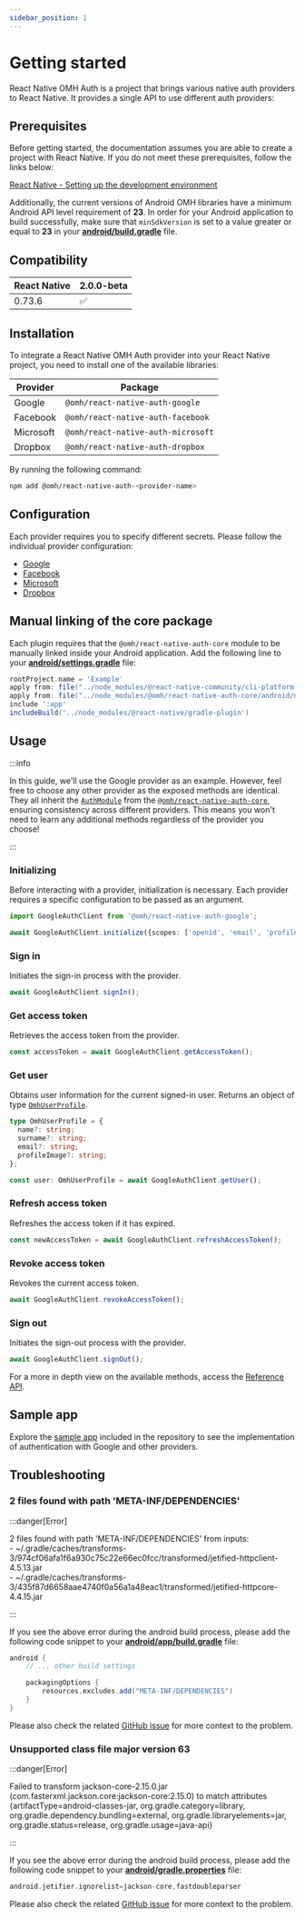 ```yaml
---
sidebar_position: 1
---
```


# Getting started

React Native OMH Auth is a project that brings various native auth providers to React Native. It provides a single API to use different auth providers:

## Prerequisites

Before getting started, the documentation assumes you are able to create a project with React Native. If you do not meet these prerequisites, follow the links below:

[React Native - Setting up the development environment](https://reactnative.dev/docs/environment-setup)

Additionally, the current versions of Android OMH libraries have a minimum Android API level requirement of **23**. In order for your Android application to build successfully, make sure that `minSdkVersion` is set to a value greater or equal to **23** in your [**android/build.gradle**](https://github.com/openmobilehub/react-native-omh-auth/blob/main/apps/sample-app/android/build.gradle#L4) file.

## Compatibility

| React Native | 2.0.0-beta |
| ------------ | ---------- |
| 0.73.6       | ✅         |

## Installation

To integrate a React Native OMH Auth provider into your React Native project, you need to install one of the available libraries:

| Provider  | Package                            |
| --------- | ---------------------------------- |
| Google    | `@omh/react-native-auth-google`    |
| Facebook  | `@omh/react-native-auth-facebook`  |
| Microsoft | `@omh/react-native-auth-microsoft` |
| Dropbox   | `@omh/react-native-auth-dropbox`   |

By running the following command:

```bash
npm add @omh/react-native-auth-<provider-name>
```

## Configuration

Each provider requires you to specify different secrets. Please follow the individual provider configuration:

- [Google](https://special-barnacle-93vn82m.pages.github.io/docs/google#configuration)
- [Facebook](https://special-barnacle-93vn82m.pages.github.io/docs/facebook#configuration)
- [Microsoft](https://special-barnacle-93vn82m.pages.github.io/docs/microsoft#configuration)
- [Dropbox](https://special-barnacle-93vn82m.pages.github.io/docs/dropbox#configuration)

## Manual linking of the core package

Each plugin requires that the `@omh/react-native-auth-core` module to be manually linked inside your Android application. Add the following line to your [**android/settings.gradle**](https://github.com/openmobilehub/react-native-omh-auth/blob/main/apps/sample-app/android/settings.gradle#L3) file:

```gradle title="android/settings.gradle" {3}
rootProject.name = 'Example'
apply from: file("../node_modules/@react-native-community/cli-platform-android/native_modules.gradle"); applyNativeModulesSettingsGradle(settings)
apply from: file("../node_modules/@omh/react-native-auth-core/android/native_modules.gradle")
include ':app'
includeBuild('../node_modules/@react-native/gradle-plugin')
```

## Usage

:::info

In this guide, we'll use the Google provider as an example. However, feel free to choose any other provider as the exposed methods are identical. They all inherit the [`AuthModule`](https://special-barnacle-93vn82m.pages.github.io/docs/api/classes/core_src.AuthModule#methods) from the [`@omh/react-native-auth-core`](https://github.com/openmobilehub/react-native-omh-auth/tree/main/packages/core), ensuring consistency across different providers. This means you won't need to learn any additional methods regardless of the provider you choose!

:::

### Initializing

Before interacting with a provider, initialization is necessary. Each provider requires a specific configuration to be passed as an argument.

```typescript
import GoogleAuthClient from '@omh/react-native-auth-google';

await GoogleAuthClient.initialize({scopes: ['openid', 'email', 'profile']});
```

### Sign in

Initiates the sign-in process with the provider.

```typescript
await GoogleAuthClient.signIn();
```

### Get access token

Retrieves the access token from the provider.

```typescript
const accessToken = await GoogleAuthClient.getAccessToken();
```

### Get user

Obtains user information for the current signed-in user. Returns an object of type [`OmhUserProfile`](https://github.com/openmobilehub/react-native-omh-auth/blob/main/packages/core/src/types.ts#L5-L10).

```typescript
type OmhUserProfile = {
  name?: string;
  surname?: string;
  email?: string;
  profileImage?: string;
};

const user: OmhUserProfile = await GoogleAuthClient.getUser();
```

### Refresh access token

Refreshes the access token if it has expired.

```typescript
const newAccessToken = await GoogleAuthClient.refreshAccessToken();
```

### Revoke access token

Revokes the current access token.

```typescript
await GoogleAuthClient.revokeAccessToken();
```

### Sign out

Initiates the sign-out process with the provider.

```typescript
await GoogleAuthClient.signOut();
```

For a more in depth view on the available methods, access the [Reference API](https://special-barnacle-93vn82m.pages.github.io/docs/api/classes/core_src.AuthModule#methods).

## Sample app

Explore the [sample app](https://github.com/openmobilehub/react-native-omh-auth/tree/main/apps/sample-app) included in the repository to see the implementation of authentication with Google and other providers.

## Troubleshooting

### 2 files found with path 'META-INF/DEPENDENCIES'

:::danger[Error]

2 files found with path 'META-INF/DEPENDENCIES' from inputs:<br/>\- ~/.gradle/caches/transforms-3/974cf06afa1f6a930c75c22e66ec0fcc/transformed/jetified-httpclient-4.5.13.jar<br/>\- ~/.gradle/caches/transforms-3/435f87d6658aae4740f0a56a1a48eac1/transformed/jetified-httpcore-4.4.15.jar

:::

If you see the above error during the android build process, please add the following code snippet to your [**android/app/build.gradle**](https://github.com/openmobilehub/react-native-omh-auth/blob/main/apps/sample-app/android/app/build.gradle#L135-L137) file:

```gradle title="android/app/build.gradle" {4-6}
android {
    // ... other build settings

    packagingOptions {
        resources.excludes.add("META-INF/DEPENDENCIES")
    }
}
```

Please also check the related [GitHub issue](https://github.com/dropbox/dropbox-sdk-java/issues/517) for more context to the problem.

### Unsupported class file major version 63

:::danger[Error]

Failed to transform jackson-core-2.15.0.jar (com.fasterxml.jackson.core:jackson-core:2.15.0) to match attributes \{artifactType=android-classes-jar, org.gradle.category=library, org.gradle.dependency.bundling=external, org.gradle.libraryelements=jar, org.gradle.status=release, org.gradle.usage=java-api\}

:::

If you see the above error during the android build process, please add the following code snippet to your [**android/gradle.properties**](https://github.com/openmobilehub/react-native-omh-auth/blob/main/apps/sample-app/android/gradle.properties#L43) file:

```gradle title="android/gradle.properties"
android.jetifier.ignorelist=jackson-core,fastdoubleparser
```

Please also check the related [GitHub issue](https://github.com/auth0/Auth0.Android/issues/598) for more context to the problem.
